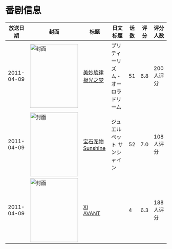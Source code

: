 # 番剧信息

|放送日期|封面|标题|日文标题|话数|评分|评分人数|
|---|---|---|---|---|---|---|
|2011-04-09|<img src="//lain.bgm.tv/pic/cover/c/09/db/11180_RbXAv.jpg" alt="封面" style="width:150px;height:200px;object-fit:cover;">|[美妙旋律 极光之梦](https://bangumi.tv/subject/11180)|プリティーリズム・オーロラドリーム|51|6.8|200人评分|
|2011-04-09|<img src="//lain.bgm.tv/pic/cover/c/9d/d4/13312_P1g1n.jpg" alt="封面" style="width:150px;height:200px;object-fit:cover;">|[宝石宠物 Sunshine](https://bangumi.tv/subject/13312)|ジュエルペット サンシャイン|52|7.0|108人评分|
|2011-04-09|<img src="//lain.bgm.tv/pic/cover/c/cc/6a/15494_z9k3E.jpg" alt="封面" style="width:150px;height:200px;object-fit:cover;">|[Xi AVANT](https://bangumi.tv/subject/15494)||4|6.3|188人评分|
